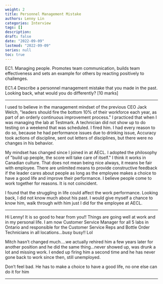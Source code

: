 ```yaml
---
weight: 2
title: Personnel Management Mistake
authors: Lenny Lin
categories: Interview 
tags: []
description: 
draft: false
date: "2022-09-09"
lastmod: "2022-09-09"
series: null
toc: true
---
```


EC1. Managing people. Promotes team communication, builds team effectiveness and sets an example for others by reacting positively to challenges.  

EC1.4 Describe a personnel management mistake that you made in the past. Looking back, what would you do differently? [10 marks]

<!--more-->

---


I used to believe in the management mindset of the previous CEO Jack Welch, "leaders should fire the bottom 10% of their workforce each year, as part of an orderly continuous improvement process." I practiced that when I was managing the lab at Testmark.  A technician did not show up to do testing on a weekend that was scheduled.  I fired him.  I had every reason to do so, because he had performance issues due to drinking issue, Accuracy took actions of discipline, sent out letters of disciplines, but there were no changes in his behavior.

My mindset has changed since I joined in at AECL.  I adopted the philosophy of "build up people, the score will take care of itself."  I think it works in Canadian culture.  That does not mean being nice always, it means be fair with employee. There are unlimited means to provide constructive feedback if the leader cares about people as long as the employee makes a choice to have a good life and improve their performance.  I believe people come to work together for reasons.  It is not coincident. 

I found that the struggling in life could affect the work performance.  Looking back, I did not know much about his past. I would give myself a chance to know him, walk through with him just I did for the employee at AECL.



*** 

Hi Lenny! It is so good to hear from you!! Things are going well at work and in my personal life.
I am now Customer Service Manager for all 5 labs in Ontario and responsible for the Customer Service Reps and Bottle Order Technicians in all locations…busy busy!! Lol

Mitch hasn’t changed much….we actually rehired him a few years later for another position and he did the same thing…never showed up, was drunk a lot and missing work. I ended up firing him a second time and he has never gone back to work since then, still unemployed. 

Don’t feel bad. He has to make a choice to have a good life, no one else can do it for him

***